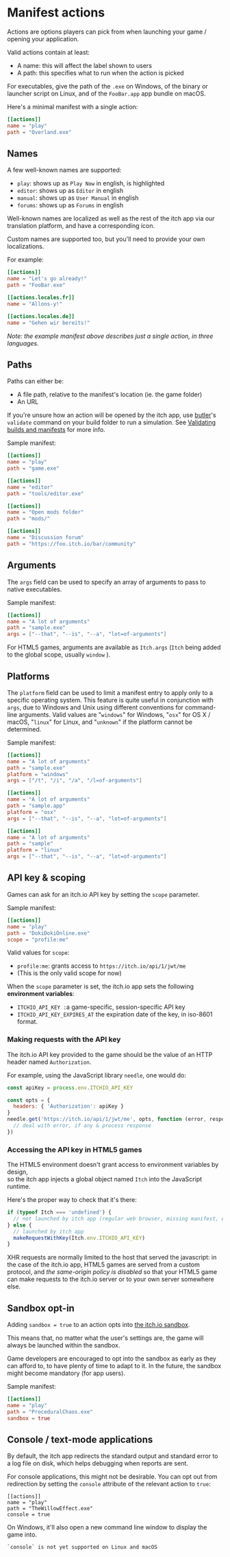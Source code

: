 # Manifest actions

Actions are options players can pick from when launching your game / opening your application.

Valid actions contain at least:

* A name: this will affect the label shown to users
* A path: this specifies what to run when the action is picked

For executables, give the path of the `.exe` on Windows, of the binary or launcher script on Linux, and of the `FooBar.app` app bundle on macOS.

Here's a minimal manifest with a single action:

```toml
[[actions]]
name = "play"
path = "Overland.exe"
```

## Names

A few well-known names are supported:

* `play`: shows up as `Play Now` in english, is highlighted
* `editor`: shows up as `Editor` in english
* `manual`: shows up as `User Manual` in english
* `forums`: shows up as `Forums` in english

Well-known names are localized as well as the rest of the itch app via our translation platform, and have a corresponding icon.

Custom names are supported too, but you'll need to provide your own localizations.

For example:

```toml
[[actions]]
name = "Let's go already!"
path = "FooBar.exe"

[[actions.locales.fr]]
name = "Allons-y!"

[[actions.locales.de]]
name = "Gehen wir bereits!"
```

_Note: the example manifest above describes just a single action, in three languages._

## Paths

Paths can either be:

* A file path, relative to the manifest's location \(ie. the game folder\)
* An URL

If you're unsure how an action will be opened by the itch app, use [butler](https://itch.io/docs/butler)'s `validate` command on your build folder to run a simulation. See [Validating builds and manifests](/integrating/manifest/validating-your-manifest.md) for more info.

Sample manifest:

```toml
[[actions]]
name = "play"
path = "game.exe"

[[actions]]
name = "editor"
path = "tools/editor.exe"

[[actions]]
name = "Open mods folder"
path = "mods/"

[[actions]]
name = "Discussion forum"
path = "https://foo.itch.io/bar/community"
```

## Arguments

The `args` field can be used to specify an array of arguments to pass to native executables.

Sample manifest:

```toml
[[actions]]
name = "A lot of arguments"
path = "sample.exe"
args = ["--that", "--is", "--a", "lot=of-arguments"]
```

For HTML5 games, arguments are available as `Itch.args` \(`Itch` being added to the global scope, usually `window` \).

## Platforms

The `platform` field can be used to limit a manifest entry to apply only to a specific operating system. This feature is quite useful in conjunction with `args`, due to Windows and Unix using different conventions for command-line arguments. Valid values are "`windows`" for Windows, "`osx`" for OS X / macOS, "`linux`" for Linux, and "`unknown`" if the platform cannot be determined.

Sample manifest:

```toml
[[actions]]
name = "A lot of arguments"
path = "sample.exe"
platform = "windows"
args = ["/t", "/i", "/a", "/l=of-arguments"]

[[actions]]
name = "A lot of arguments"
path = "sample.app"
platform = "osx"
args = ["--that", "--is", "--a", "lot=of-arguments"]

[[actions]]
name = "A lot of arguments"
path = "sample"
platform = "linux"
args = ["--that", "--is", "--a", "lot=of-arguments"]
```

## API key & scoping

Games can ask for an itch.io API key by setting the `scope` parameter.

Sample manifest:

```toml
[[actions]]
name = "play"
path = "DokiDokiOnline.exe"
scope = "profile:me"
```

Valid values for `scope`:

* `profile:me`: grants access to `https://itch.io/api/1/jwt/me`
* \(This is the only valid scope for now\)

When the `scope` parameter is set, the itch.io app sets the following **environment variables**:

* `ITCHIO_API_KEY :`a game-specific, session-specific API key
* `ITCHIO_API_KEY_EXPIRES_AT` the expiration date of the key, in iso-8601 format.

### Making requests with the API key

The itch.io API key provided to the game should be the value of an HTTP  
header named `Authorization`.

For example, using the JavaScript library `needle`, one would do:

```javascript
const apiKey = process.env.ITCHIO_API_KEY

const opts = {
  headers: { 'Authorization': apiKey }
}
needle.get('https://itch.io/api/1/jwt/me', opts, function (error, response) {
  // deal with error, if any & process response
})
```

### Accessing the API key in HTML5 games

The HTML5 environment doesn't grant access to environment variables by design,  
so the itch app injects a global object named `Itch` into the JavaScript runtime.

Here's the proper way to check that it's there:

```javascript
if (typeof Itch === 'undefined') {
  // not launched by itch app (regular web browser, missing manifest, etc.)
} else {
  // launched by itch app
  makeRequestWithKey(Itch.env.ITCHIO_API_KEY)
}
```

XHR requests are normally limited to the host that served the javascript: in the case of the itch.io app, HTML5 games are served from a custom protocol, and _the same-origin policy is disabled_ so that your HTML5 game can make requests to the itch.io server or to your own server somewhere else.

## Sandbox opt-in

Adding `sandbox = true` to an action opts into [the itch.io sandbox](../using/sandbox.md).

This means that, no matter what the user's settings are, the game will always be launched within the sandbox.

Game developers are encouraged to opt into the sandbox as early as they can afford to, to have plenty of time to adapt to it. In the future, the sandbox might become mandatory \(for app users\).

Sample manifest:

```toml
[[actions]]
name = "play"
path = "ProceduralChaos.exe"
sandbox = true
```

## Console / text-mode applications

By default, the itch app redirects the standard output and standard error to  
a log file on disk, which helps debugging when reports are sent.

For console applications, this might not be desirable. You can opt out from  
redirection by setting the `console` attribute of the relevant action to `true`:

```
[[actions]]
name = "play"
path = "TheWillowEffect.exe"
console = true
```

On Windows, it'll also open a new command line window to display the game into.

```{attention}
`console` is not yet supported on Linux and macOS
```
